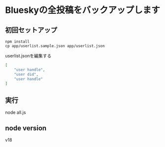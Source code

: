 # Blueskyの全投稿をバックアップします

## 初回セットアップ

```
npm install  
cp app/userlist.sample.json app/userlist.json
```

userlist.jsonを編集する

```json
[
    "user handle",
    "user did",
    "user handle"
]
```

## 実行

node all.js

## node version

v18
